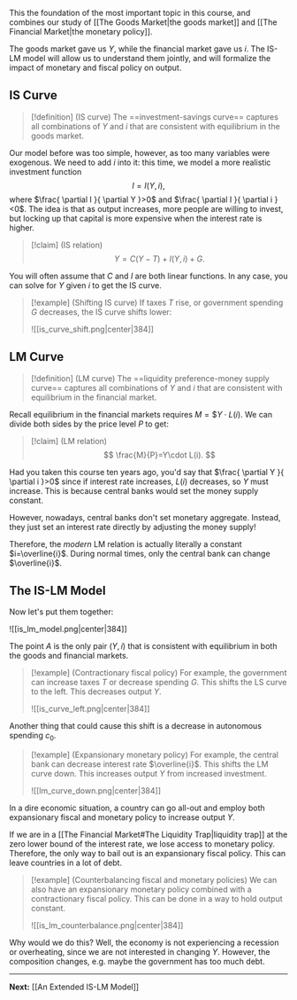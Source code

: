 This the foundation of the most important topic in this course, and combines our study of [[The Goods Market|the goods market]] and [[The Financial Market|the monetary policy]].

The goods market gave us $Y$, while the financial market gave us $i$. The IS-LM model will allow us to understand them jointly, and will formalize the impact of monetary and fiscal policy on output.

## IS Curve

> [!definition] (IS curve)
> The ==investment-savings curve== captures all combinations of $Y$ and $i$ that are consistent with equilibrium in the goods market.

Our model before was too simple, however, as too many variables were exogenous. We need to add $i$ into it: this time, we model a more realistic investment function
$$
I=I(Y,i),
$$
where $\frac{ \partial I }{ \partial Y }>0$ and $\frac{ \partial I }{ \partial i }<0$. The idea is that as output increases, more people are willing to invest, but locking up that capital is more expensive when the interest rate is higher.

> [!claim] (IS relation)
> $$
> Y=C(Y-T)+I(Y,i)+G.
> $$

You will often assume that $C$ and $I$ are both linear functions. In any case, you can solve for $Y$ given $i$ to get the IS curve.

> [!example] (Shifting IS curve)
> If taxes $T$ rise, or government spending $G$ decreases, the IS curve shifts lower:
> 
> ![[is_curve_shift.png|center|384]]

## LM Curve

> [!definition] (LM curve)
> The ==liquidity preference-money supply curve== captures all combinations of $Y$ and $i$ that are consistent with equilibrium in the financial market.

Recall equilibrium in the financial markets requires $M=\$Y\cdot L(i)$. We can divide both sides by the price level $P$ to get:

> [!claim] (LM relation)
> $$
> \frac{M}{P}=Y\cdot L(i).
> $$

Had you taken this course ten years ago, you'd say that $\frac{ \partial Y }{ \partial i }>0$ since if interest rate increases, $L(i)$ decreases, so $Y$ must increase. This is because central banks would set the money supply constant.

However, nowadays, central banks don't set monetary aggregate. Instead, they just set an interest rate directly by adjusting the money supply!

Therefore, the *modern* LM relation is actually literally a constant $i=\overline{i}$. During normal times, only the central bank can change $\overline{i}$.

## The IS-LM Model

Now let's put them together:

![[is_lm_model.png|center|384]]

The point $A$ is the only pair $(Y,i)$ that is consistent with equilibrium in both the goods and financial markets. 

> [!example] (Contractionary fiscal policy)
> For example, the government can increase taxes $T$ or decrease spending $G$. This shifts the LS curve to the left. This decreases output $Y$.
> 
> ![[is_curve_left.png|center|384]]

Another thing that could cause this shift is a decrease in autonomous spending $c_{0}$.

> [!example] (Expansionary monetary policy)
> For example, the central bank can decrease interest rate $\overline{i}$. This shifts the LM curve down. This increases output $Y$ from increased investment.
> 
> ![[lm_curve_down.png|center|384]]

In a dire economic situation, a country can go all-out and employ both expansionary fiscal and monetary policy to increase output $Y$.

If we are in a [[The Financial Market#The Liquidity Trap|liquidity trap]] at the zero lower bound of the interest rate, we lose access to monetary policy. Therefore, the only way to bail out is an expansionary fiscal policy. This can leave countries in a lot of debt.

> [!example] (Counterbalancing fiscal and monetary policies)
> We can also have an expansionary monetary policy combined with a contractionary fiscal policy. This can be done in a way to hold output constant.
> 
> ![[is_lm_counterbalance.png|center|384]]

Why would we do this? Well, the economy is not experiencing a recession or overheating, since we are not interested in changing $Y$. However, the composition changes, e.g. maybe the government has too much debt.

---

**Next:** [[An Extended IS-LM Model]]